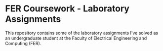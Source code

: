 # FER Coursework - Laboratory Assignments

This repository contains some of the laboratory assignments I've solved as an undergraduate student at the Faculty of Electrical Engineering and Computing (FER).
